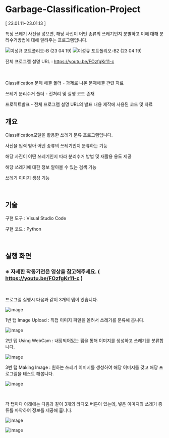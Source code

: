# Garbage-Classification-Project
[ 23.01.11~23.01.13 ]

특정 쓰레기 사진을 넣으면, 해당 사진이 어떤 종류의 쓰레기인지 분별하고 이에 대해 분리수거방법에 대해 알려주는 프로그램입니다.

![이성규 포트폴리오-B (23 04 19)](https://user-images.githubusercontent.com/101550112/233021638-8dc4909b-2c96-4def-a652-c5cdfc47eb23.png)
![이성규 포트폴리오-B2 (23 04 19)](https://user-images.githubusercontent.com/101550112/233021648-7f05077c-d08e-4efb-9a1e-e6149c1649ee.png)

전체 프로그램 설명 URL :  https://youtu.be/FOzfgKr11-c
<br>
<br>
<br>

Classification 문제 해결 폴더 - 과제로 나온 문제해결 관련 자료

쓰레기 분리수거 폴더 - 전처리 및 실행 코드 존재

프로젝트발표 - 전체 프로그램 설명 URL의 발표 내용 제작에 사용된 코드 및 자료


## 개요
Classification모델을 활용한 쓰레기 분류 프로그램입니다.

사진을 입력 받아 어떤 종류의 쓰레기인지 분류하는 기능


해당 사진이 어떤 쓰레기인지 따라 분리수거 방법 및 재활용 용도 제공


해당 쓰레기에 대한 정보 알아볼 수 있는 검색 기능


쓰레기 이미지 생성 기능

<br>

## 기술
구현 도구 : Visual Studio Code

구현 코드 : Python

<br>

## 실행 화면

### ※ 자세한 작동기전은 영상을 참고해주세요. ( https://youtu.be/FOzfgKr11-c )

<br>

프로그램 실행시 다음과 같이 3개의 탭이 있습니다.


![image](https://user-images.githubusercontent.com/101550112/233297295-89ab3b2d-2568-4aa8-9467-4fccebda1e37.png)

1번 탭 Image Upload : 직접 이미지 파일을 올려서 쓰레기를 분류해 봅니다.

![image](https://user-images.githubusercontent.com/101550112/233296961-479fd597-ecfe-4112-b651-56a4dee99a1b.png)

2번 탭 Using WebCam : 내장되어있는 캠을 통해 이미지를 생성하고 쓰레기를 분류합니다.

![image](https://user-images.githubusercontent.com/101550112/233304292-7bfe2f15-8593-461c-b9ce-e0bbee21ea77.png)

3번 탭 Making Image : 원하는 쓰레기 이미지를 생성하여 해당 이미지를 갖고 해당 프로그램을 테스트 해봅니다.

![image](https://user-images.githubusercontent.com/101550112/233321363-f3b6eca3-1f10-4920-aa0e-e67a46f6a158.png)

<br>

각 탭마다 아래에는 다음과 같이 3개의 라디오 버튼이 있는데, 넣은 이미지의 쓰레기 종류를 파악하여 정보를 제공해 줍니다.

![image](https://user-images.githubusercontent.com/101550112/233424128-5581c757-c248-4cb8-b6d9-adafb255df20.png)

![image](https://user-images.githubusercontent.com/101550112/233424513-59de4535-2ee8-4174-974f-431e3e5fd31b.png)
<br>
